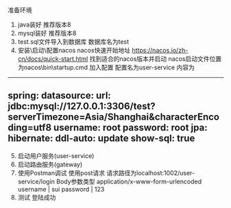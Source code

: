 准备环境
1. java装好 推荐版本8
2. mysql装好 推荐版本8
3. test.sql文件导入到数据库 数据库名为test
4. 安装\启动\配置nacos
nacos快速开始地址
https://nacos.io/zh-cn/docs/quick-start.html
找到适合的nacos版本并启动
nacos启动文件位置为nacos\bin\startup.cmd
加入配置
配置名为user-service
内容为
-------------------------------------------------------------------------------------------------------
spring:
  datasource:
    url: jdbc:mysql://127.0.0.1:3306/test?serverTimezone=Asia/Shanghai&characterEncoding=utf8
    username: root
    password: root
  jpa:
    hibernate:
      ddl-auto: update
    show-sql: true
-------------------------------------------------------------------------------------------------------
5. 启动用户服务(user-service)
6. 启动路由服务(gateway)
7. 使用Postman调试
使用post请求
请求路径为localhost:1002/user-service/login
Body参数类型 application/x-www-form-urlencoded
username | sui
password | 123
8. 测试
登陆成功